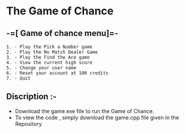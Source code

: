 # The Game of Chance
## -=[ Game of chance menu]=-
	1. - Play the Pick a Number game
 	2. - Play the No Match Dealer Game
	3. - Play the Find the Ace game 
	4. - View the current high score
	5. - Change your user name
	6. - Reset your account at 100 credits
	7. - Quit
## Discription :- 
* Download the game.exe file to run the Game of Chance. 
* To view the code , simply download the game.cpp file given in the Repository 
